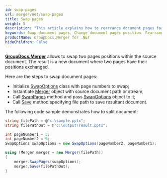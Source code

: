 ```yaml
---
id: swap-pages
url: merger/net/swap-pages
title: Swap pages
weight: 5
description: "This article explains how to rearrange document pages for PDF, Word, Excel, PowerPoint and many other file types using GroupDocs.Merger for .NET."
keywords: Swap document pages, Change document pages position, Rearrange document pages, Swap PDF pages, Swap Word document pages, Swap Excel worksheets, Rearrange PDF pages
productName: GroupDocs.Merger for .NET
hideChildren: False
---
```

**[GroupDocs.Merger](https://products.groupdocs.com/merger/net)** allows to swap two pages positions within the source document. The result is a new document where two pages have their positions exchanged.

Here are the steps to swap document pages:
*   Initialize [SwapOptions](https://reference.groupdocs.com/merger/net/groupdocs.merger.domain.options/swapoptions) class with page numbers to swap;
*   Instantiate [Merger](https://reference.groupdocs.com/merger/net/groupdocs.merger/merger) object with source document path or stream;
*   Call [SwapPages](https://reference.groupdocs.com/merger/net/groupdocs.merger/merger/swappages) method and pass [SwapOptions](https://reference.groupdocs.com/merger/net/groupdocs.merger.domain.options/swapoptions) object to it;
*   Call [Save](https://reference.groupdocs.com/merger/net/groupdocs.merger/merger/save/#save_1) method specifying file path to save resultant document.

The following code sample demonstrates how to split document:

```csharp
string filePath = @"c:\sample.pptx";
string filePathOut = @"c:\output\result.pptx";

int pageNumber1 = 3;
int pageNumber2 = 6;
SwapOptions swapOptions = new SwapOptions(pageNumber2, pageNumber1);

using (Merger merger = new Merger(filePath))
{
    merger.SwapPages(swapOptions);
    merger.Save(filePathOut);
}
```
